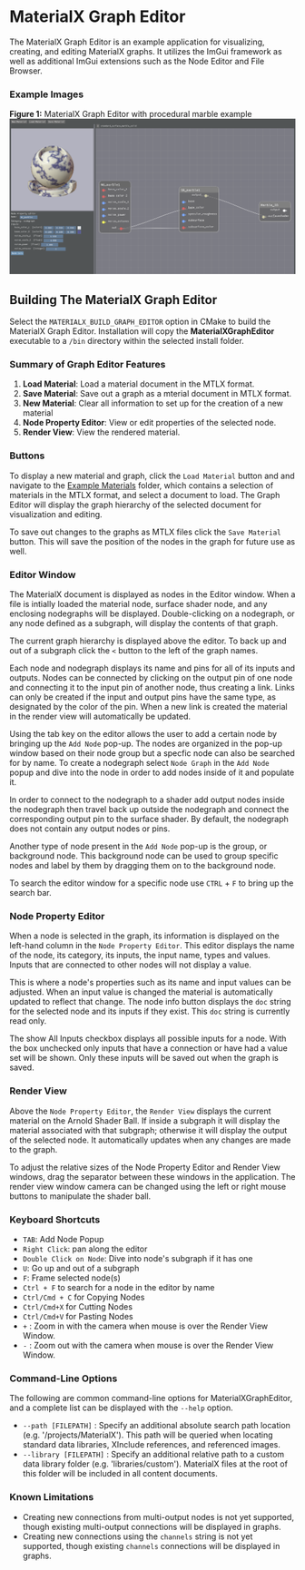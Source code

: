 # MaterialX Graph Editor 

The MaterialX Graph Editor is an example application for visualizing, creating, and editing MaterialX graphs.  It utilizes the ImGui framework as well as additional ImGui extensions such as the Node Editor and File Browser.

### Example Images

**Figure 1:** MaterialX Graph Editor with procedural marble example
<img src="/documents/Images/MaterialXGraphEditor_Marble.png" />

## Building The MaterialX Graph Editor
Select the `MATERIALX_BUILD_GRAPH_EDITOR` option in CMake to build the MaterialX Graph Editor.  Installation will copy the **MaterialXGraphEditor** executable to a `/bin` directory within the selected install folder.

### Summary of Graph Editor Features

1.  **Load Material**: Load a material document in the MTLX format.
2.  **Save Material**: Save out a graph as a mterial document in MTLX format.
3.  **New Material**: Clear all information to set up for the creation of a new material
4.  **Node Property Editor**: View or edit properties of the selected node.
5.  **Render View**: View the rendered material.

### Buttons

To display a new material and graph, click the `Load Material` button and and navigate to the [Example Materials](../../resources/Materials/Examples) folder, which contains a selection of materials in the MTLX format, and select a document to load.  The Graph Editor will display the graph hierarchy of the selected document for visualization and editing.

To save out changes to the graphs as MTLX files click the `Save Material` button.  This will save the position of the nodes in the graph for future use as well. 

### Editor Window

The MaterialX document is displayed as nodes in the Editor window.  When a file is intially loaded the material node, surface shader node, and any enclosing nodegraphs will be displayed.  Double-clicking on a nodegraph, or any node defined as a subgraph, will display the contents of that graph.

The current graph hierarchy is displayed above the editor.  To back up and out of a subgraph click the `<` button to the left of the graph names.

Each node and nodegraph displays its name and pins for all of its inputs and outputs.  Nodes can be connected by clicking on the output pin of one node and connecting it to the input pin of another node, thus creating a link.  Links can only be created if the input and output pins have the same type, as designated by the color of the pin.  When a new link is created the material in the render view will automatically be updated. 

Using the tab key on the editor allows the user to add a certain node by bringing up the `Add Node` pop-up.  The nodes are organized in the pop-up window based on their node group but a specfic node can also be searched for by name.  To create a nodegraph select `Node Graph` in the `Add Node` popup and dive into the node in order to add nodes inside of it and populate it. 

In order to connect to the nodegraph to a shader add output nodes inside the nodegraph then travel back up outside the nodegraph and connect the corresponding output pin to the surface shader.  By default, the nodegraph does not contain any output nodes or pins. 

Another type of node present in the `Add Node` pop-up is the group, or background node.  This background node can be used to group specific nodes and label by them by dragging them on to the background node.

To search the editor window for a specific node use `CTRL` + `F` to bring up the search bar. 

### Node Property Editor
When a node is selected in the graph, its information is displayed on the left-hand column in the `Node Property Editor`.  This editor displays the name of the node, its category, its inputs, the input name, types and values.  Inputs that are connected to other nodes will not display a value.

This is where a node's properties such as its name and input values can be adjusted.  When an input value is changed the material is automatically updated to reflect that change.  The node info button displays the `doc` string for the selected node and its inputs if they exist. This `doc` string is currently read only.

The show All Inputs checkbox displays all possible inputs for a node. With the box unchecked only inputs that have a connection or have had a value set will be shown. Only these inputs will be saved out when the graph is saved. 

### Render View
Above the `Node Property Editor`, the `Render View` displays the current material on the Arnold Shader Ball.  If inside a subgraph it will display the material associated with that subgraph; otherwise it will display the output of the selected node.  It automatically updates when any changes are made to the graph.

To adjust the relative sizes of the Node Property Editor and Render View windows, drag the separator between these windows in the application. The render view window camera can be changed using the left or right mouse buttons to manipulate the shader ball. 

### Keyboard Shortcuts

- `TAB`: Add Node Popup
- `Right Click`: pan along the editor
- `Double Click on Node`: Dive into node's subgraph if it has one
- `U`: Go up and out of a subgraph
- `F`: Frame selected node(s)
- `Ctrl + F` to search for a node in the editor by name
- `Ctrl/Cmd + C` for Copying Nodes
- `Ctrl/Cmd+X` for Cutting Nodes
- `Ctrl/Cmd+V` for Pasting Nodes
- `+` : Zoom in with the camera when mouse is over the Render View Window.
- `-` : Zoom out with the camera when mouse is over the Render View Window.

### Command-Line Options

The following are common command-line options for MaterialXGraphEditor, and a complete list can be displayed with the `--help` option.
- `--path [FILEPATH]` : Specify an additional absolute search path location (e.g. '/projects/MaterialX').  This path will be queried when locating standard data libraries, XInclude references, and referenced images.
- `--library [FILEPATH]` : Specify an additional relative path to a custom data library folder (e.g. 'libraries/custom').  MaterialX files at the root of this folder will be included in all content documents.

### Known Limitations

- Creating new connections from multi-output nodes is not yet supported, though existing multi-output connections will be displayed in graphs.
- Creating new connections using the `channels` string is not yet supported, though existing `channels` connections will be displayed in graphs.
